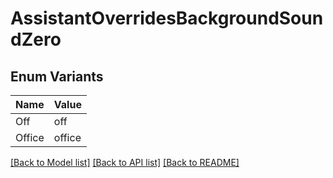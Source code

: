 # AssistantOverridesBackgroundSoundZero

## Enum Variants

| Name | Value |
|---- | -----|
| Off | off |
| Office | office |


[[Back to Model list]](../README.md#documentation-for-models) [[Back to API list]](../README.md#documentation-for-api-endpoints) [[Back to README]](../README.md)


